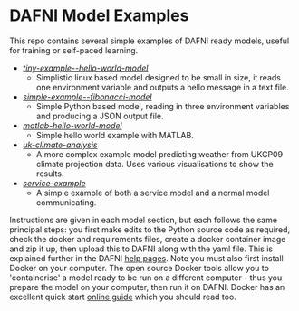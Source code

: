 # DAFNI Model Examples

This repo contains several simple examples of DAFNI ready models, useful for training or self-paced learning.

 - _[tiny-example--hello-world-model](./tiny-example--hello-world-model)_ 
   - Simplistic linux based model designed to be small in size, it reads one environment variable and outputs a hello message in a text file.
 - _[simple-example--fibonacci-model](./simple-example--fibonacci-model)_ 
   -  Simple Python based model, reading in three environment variables and producing a JSON output file.
 - _[matlab-hello-world-model](./matlab-hello-world-model)_ 
   - Simple hello world example with MATLAB.
 - _[uk-climate-analysis](./uk-climate-analysis)_ 
   - A more complex example model predicting weather from UKCP09 climate projection data. Uses various visualisations to show the results.
 - _[service-example](./service-example)_ 
   - A simple example of both a service model and a normal model communicating.

Instructions are given in each model section, but each follows the same principal steps: you first make edits to the Python source code as required, check the docker and requirements files, create a docker container image and zip it up, then upload this to DAFNI along with the yaml file. This is explained further in the DAFNI [help pages](https://docs.secure.dafni.rl.ac.uk/docs/how-to/models/how-to-create-a-dafni-ready-model/). Note you must also first install Docker on your computer. The open source Docker tools allow you to 'containerise' a model ready to be run on a different computer - thus you prepare the model on your computer, then run it on DAFNI. Docker has an excellent quick start [online guide](https://docs.docker.com/get-started/overview/) which you should read too.
